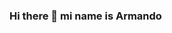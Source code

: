 ### Hi there 👋 mi name is Armando

<!--
**ArmandoChindoy/armandochindoy** is a ✨ _special_ ✨ repository because its `README.md` (this file) appears on your GitHub profile.

I am frontend programer who likes coding, you can check my blog to se my proyects [Blog](https://armandochindoy.github.io/)

- 🔭 I’m currently working on personal proyects.
- 🌱 I’m currently learning in platzi.
- 👯 I’m looking to collaborate on great proyects.
- 🤔 I’m looking for a job.
- 💬 Ask me about Frontend development
- 📫 How to reach me: [EMAIL](mailto:armandojchinody@gmail.com) / [INSTAGRAM](https://www.instagram.com/armandochindoy/)
- 😄 Pronouns: ...
- ⚡ Fun fact: ...
-->
